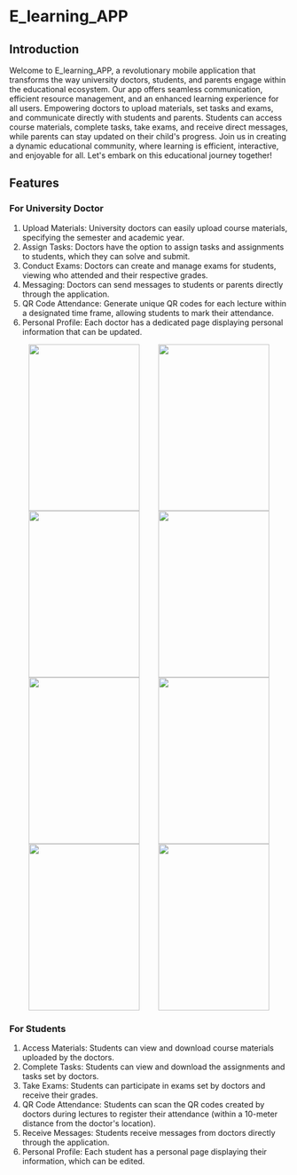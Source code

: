  # E_learning_APP

## Introduction

Welcome to E_learning_APP, a revolutionary mobile application that transforms the way university doctors, students, and parents engage within the educational ecosystem. Our app offers seamless communication, efficient resource management, and an enhanced learning experience for all users. Empowering doctors to upload materials, set tasks and exams, and communicate directly with students and parents. Students can access course materials, complete tasks, take exams, and receive direct messages, while parents can stay updated on their child's progress. Join us in creating a dynamic educational community, where learning is efficient, interactive, and enjoyable for all. Let's embark on this educational journey together!

## Features

### For University Doctor

1. Upload Materials: University doctors can easily upload course materials, specifying the semester and academic year.
2. Assign Tasks: Doctors have the option to assign tasks and assignments to students, which they can solve and submit.
3. Conduct Exams: Doctors can create and manage exams for students, viewing who attended and their respective grades.
4. Messaging: Doctors can send messages to students or parents directly through the application.
5. QR Code Attendance: Generate unique QR codes for each lecture within a designated time frame, allowing students to mark their attendance.
6. Personal Profile: Each doctor has a dedicated page displaying personal information that can be updated.

<div style="display:flex; flex-wrap:wrap; justify-content: space-evenly;">
  <img src="https://github.com/Mohamed-Ismail-Salah/e_learning/assets/109285951/3694c816-8de5-4afd-9d78-8e24444ee0fc" width="200" height="300">
  <img src="https://github.com/Mohamed-Ismail-Salah/e_learning/assets/109285951/2805f4b1-2b7c-4499-883c-32a85d093a9b" width="200" height="300">
  <img src="https://github.com/Mohamed-Ismail-Salah/e_learning/assets/109285951/b4bc36a2-7d25-419b-b2e2-134156a6c022" width="200" height="300">
  <img src="https://github.com/Mohamed-Ismail-Salah/e_learning/assets/109285951/d1390ca2-861c-4340-bc2f-f2aafa127da7" width="200" height="300">
  <img src="https://github.com/Mohamed-Ismail-Salah/e_learning/assets/109285951/3708951e-a14e-453b-a3ec-0f626e26ef39" width="200" height="300">
  <img src="https://github.com/Mohamed-Ismail-Salah/e_learning/assets/109285951/1df8206a-2464-478b-975f-a0a8dbe3690f" width="200" height="300">
  <img src="https://github.com/Mohamed-Ismail-Salah/e_learning/assets/109285951/64e9304a-057d-46d5-b408-787b999b766b" width="200" height="300">
  <img src="https://github.com/Mohamed-Ismail-Salah/e_learning/assets/109285951/a3e836c8-ebc5-4f8d-a126-f04c99801a2e" width="200" height="300">
</div>

### For Students

1. Access Materials: Students can view and download course materials uploaded by the doctors.
2. Complete Tasks: Students can view and download the assignments and tasks set by doctors.
3. Take Exams: Students can participate in exams set by doctors and receive their grades.
4. QR Code Attendance: Students can scan the QR codes created by doctors during lectures to register their attendance (within a 10-meter distance from the doctor's location).
5. Receive Messages: Students receive messages from doctors directly through the application.
6. Personal Profile: Each student has a personal page displaying their information, which can be edited.

 
 
 
 
 
 

